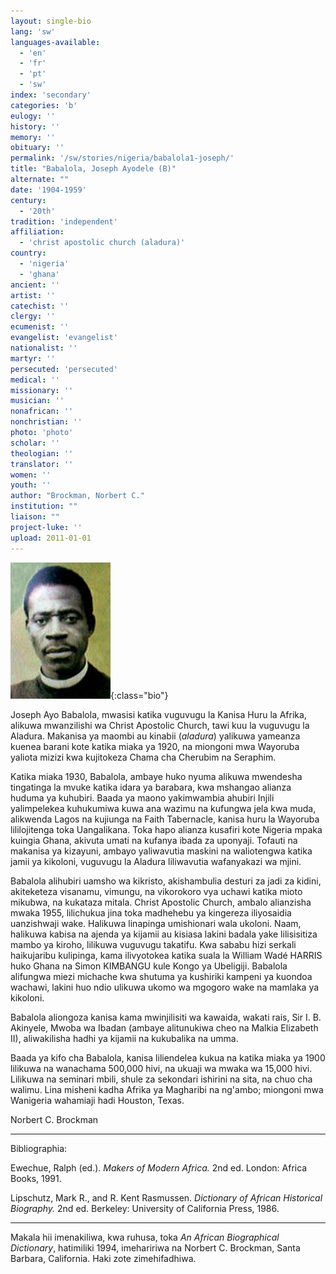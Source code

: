 ```yaml
---
layout: single-bio
lang: 'sw'
languages-available:
  - 'en'
  - 'fr'
  - 'pt'
  - 'sw'
index: 'secondary'
categories: 'b'
eulogy: ''
history: ''
memory: ''
obituary: ''
permalink: '/sw/stories/nigeria/babalola1-joseph/'
title: "Babalola, Joseph Ayodele (B)"
alternate: ""
date: '1904-1959'
century:
  - '20th'
tradition: 'independent'
affiliation:
  - 'christ apostolic church (aladura)'
country:
  - 'nigeria'
  - 'ghana'
ancient: ''
artist: ''
catechist: ''
clergy: ''
ecumenist: ''
evangelist: 'evangelist'
nationalist: ''
martyr: ''
persecuted: 'persecuted'
medical: ''
missionary: ''
musician: ''
nonafrican: ''
nonchristian: ''
photo: 'photo'
scholar: ''
theologian: ''
translator: ''
women: ''
youth: ''
author: "Brockman, Norbert C."
institution: ""
liaison: ""
project-luke: ''
upload: 2011-01-01
---
```


![Joseph Ayo Babalola](/images/bio-pics/nigeria/babalola1/Babalola-small.jpg){:class="bio"}

Joseph Ayo Babalola, mwasisi katika vuguvugu la Kanisa Huru la Afrika, alikuwa mwanzilishi wa Christ Apostolic Church, tawi kuu la vuguvugu la Aladura. Makanisa ya maombi au kinabii (*aladura*) yalikuwa yameanza kuenea barani kote katika miaka ya 1920, na miongoni mwa Wayoruba yaliota mizizi kwa kujitokeza Chama cha Cherubim na Seraphim.

Katika miaka 1930, Babalola, ambaye huko nyuma alikuwa mwendesha tingatinga la mvuke katika idara ya barabara, kwa mshangao alianza huduma ya kuhubiri. Baada ya maono yakimwambia ahubiri Injili yalimpelekea kuhukumiwa kuwa ana wazimu na kufungwa jela kwa muda, alikwenda Lagos na kujiunga na Faith Tabernacle, kanisa huru la Wayoruba lililojitenga toka Uangalikana. Toka hapo alianza kusafiri kote Nigeria mpaka kuingia Ghana, akivuta umati na kufanya ibada za uponyaji. Tofauti na makanisa ya kizayuni, ambayo yaliwavutia maskini na waliotengwa katika jamii ya kikoloni, vuguvugu la Aladura liliwavutia wafanyakazi wa mjini.

Babalola alihubiri uamsho wa kikristo, akishambulia desturi za jadi za kidini, akiteketeza visanamu, vimungu, na vikorokoro vya uchawi katika mioto mikubwa, na kukataza mitala. Christ Apostolic Church, ambalo alianzisha mwaka 1955, lilichukua jina toka madhehebu ya kingereza iliyosaidia uanzishwaji wake. Halikuwa linapinga umishionari wala ukoloni. Naam, halikuwa kabisa na ajenda ya kijamii au kisiasa lakini badala yake lilisisitiza mambo ya kiroho, lilikuwa vuguvugu takatifu. Kwa sababu hizi serkali haikujaribu kulipinga, kama ilivyotokea katika suala la William Wadé HARRIS huko Ghana na Simon KIMBANGU kule Kongo ya Ubeligiji. Babalola alifungwa miezi michache kwa shutuma ya kushiriki kampeni ya kuondoa wachawi, lakini huo ndio ulikuwa ukomo wa mgogoro wake na mamlaka ya kikoloni.

Babalola aliongoza kanisa kama mwinjilisiti wa kawaida, wakati rais, Sir I. B. Akinyele, Mwoba wa Ibadan (ambaye alitunukiwa cheo na Malkia Elizabeth II), aliwakilisha hadhi ya kijamii na kukubalika na umma.

Baada ya kifo cha Babalola, kanisa liliendelea kukua na katika miaka ya 1900 lilikuwa na wanachama 500,000 hivi, na ukuaji wa mwaka wa 15,000 hivi. Lilikuwa na seminari mbili, shule za sekondari ishirini na sita, na chuo cha walimu. Lina misheni kadha Afrika ya Magharibi na ng'ambo; miongoni mwa Wanigeria wahamiaji hadi Houston, Texas.

Norbert C. Brockman

---

Bibliographia:

Ewechue, Ralph (ed.). *Makers of Modern Africa.* 2nd ed. London: Africa Books, 1991.

Lipschutz, Mark R., and R. Kent Rasmussen. *Dictionary of African Historical Biography.* 2nd ed. Berkeley: University of California Press, 1986.

---

Makala hii imenakiliwa, kwa ruhusa, toka *An African Biographical Dictionary*, hatimiliki 1994, imehaririwa na Norbert C. Brockman, Santa Barbara, California. Haki zote zimehifadhiwa.
